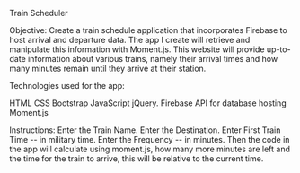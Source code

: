 Train Scheduler

Objective: Create a train schedule application that incorporates Firebase to host arrival and departure data. The app I create will retrieve and manipulate this information with Moment.js. This website will provide up-to-date information about various trains, namely their arrival times and how many minutes remain until they arrive at their station.

Technologies used for the app:

HTML CSS Bootstrap JavaScript jQuery. Firebase API for database hosting Moment.js

Instructions: Enter the Train Name. Enter the Destination. Enter First Train Time -- in military time. Enter the Frequency -- in minutes. Then the code in the app will calculate using moment.js, how many more minutes are left and the time for the train to arrive, this will be relative to the current time.
